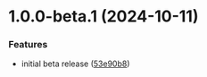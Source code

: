 # 1.0.0-beta.1 (2024-10-11)


### Features

* initial beta release ([53e90b8](https://github.com/ActiveEngagement/casey-jones-client/commit/53e90b892106e3709dca717603cfa8d987c55197))
